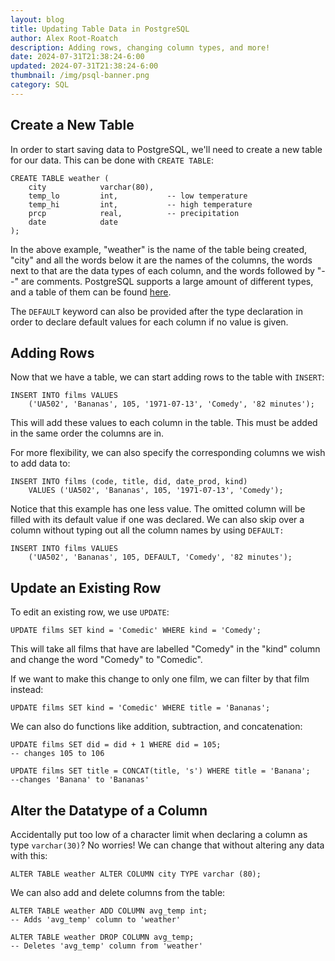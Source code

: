```yaml
---
layout: blog
title: Updating Table Data in PostgreSQL
author: Alex Root-Roatch
description: Adding rows, changing column types, and more!
date: 2024-07-31T21:38:24-6:00
updated: 2024-07-31T21:38:24-6:00
thumbnail: /img/psql-banner.png
category: SQL
---
```


## Create a New Table

In order to start saving data to PostgreSQL, we'll need to create a new table for our data. This can be done
with `CREATE TABLE`:

```
CREATE TABLE weather (
    city            varchar(80),
    temp_lo         int,           -- low temperature
    temp_hi         int,           -- high temperature
    prcp            real,          -- precipitation
    date            date
);
```

In the above example, "weather" is the name of the table being created, "city" and all the words below it are the names
of the columns, the words next to that are the data types of each column, and the words followed by "--" are comments.
PostgreSQL supports a large amount of different types, and a table of them can be
found [here](https://www.postgresql.org/docs/current/datatype.html).

The `DEFAULT` keyword can also be provided after the type declaration in order to declare default values for each column
if no value is given.

## Adding Rows

Now that we have a table, we can start adding rows to the table with `INSERT`:

```
INSERT INTO films VALUES
    ('UA502', 'Bananas', 105, '1971-07-13', 'Comedy', '82 minutes');
```

This will add these values to each column in the table. This must be added in the same order the columns are in.

For more flexibility, we can also specify the corresponding columns we wish to add data to:

```
INSERT INTO films (code, title, did, date_prod, kind)
    VALUES ('UA502', 'Bananas', 105, '1971-07-13', 'Comedy');
```

Notice that this example has one less value. The omitted column will be filled with its default value if one was
declared. We can also skip over a column without typing out all the column names by using `DEFAULT:`

```
INSERT INTO films VALUES
    ('UA502', 'Bananas', 105, DEFAULT, 'Comedy', '82 minutes');
```

## Update an Existing Row

To edit an existing row, we use `UPDATE`:

```
UPDATE films SET kind = 'Comedic' WHERE kind = 'Comedy';
```

This will take all films that have are labelled "Comedy" in the "kind" column and change the word "Comedy" to "Comedic".

If we want to make this change to only one film, we can filter by that film instead:

```
UPDATE films SET kind = 'Comedic' WHERE title = 'Bananas';
```

We can also do functions like addition, subtraction, and concatenation:

```
UPDATE films SET did = did + 1 WHERE did = 105;
-- changes 105 to 106

UPDATE films SET title = CONCAT(title, 's') WHERE title = 'Banana';
--changes 'Banana' to 'Bananas'
```

## Alter the Datatype of a Column

Accidentally put too low of a character limit when declaring a column as type `varchar(30)`? No worries! We can change
that without altering any data with this:

```
ALTER TABLE weather ALTER COLUMN city TYPE varchar (80);
```

We can also add and delete columns from the table:

```
ALTER TABLE weather ADD COLUMN avg_temp int;
-- Adds 'avg_temp' column to 'weather'

ALTER TABLE weather DROP COLUMN avg_temp;
-- Deletes 'avg_temp' column from 'weather'
```